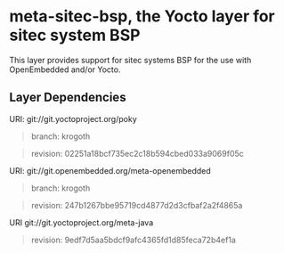 meta-sitec-bsp, the Yocto layer for sitec system BSP
====================================================

This layer provides support for sitec systems BSP for the use with OpenEmbedded
and/or Yocto.

Layer Dependencies
------------------

URI: git://git.yoctoproject.org/poky

> branch: krogoth

> revision: 02251a18bcf735ec2c18b594cbed033a9069f05c

URI: git://git.openembedded.org/meta-openembedded

> branch: krogoth

> revision: 247b1267bbe95719cd4877d2d3cfbaf2a2f4865a

URI git://git.yoctoproject.org/meta-java

> revision: 9edf7d5aa5bdcf9afc4365fd1d85feca72b4ef1a
